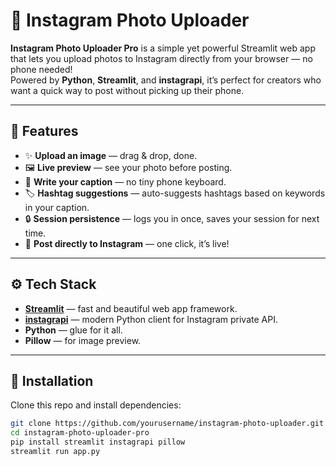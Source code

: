 # 📸 Instagram Photo Uploader 

**Instagram Photo Uploader Pro** is a simple yet powerful Streamlit web app that lets you upload photos to Instagram directly from your browser — no phone needed!  
Powered by **Python**, **Streamlit**, and **instagrapi**, it’s perfect for creators who want a quick way to post without picking up their phone.

---

## 🚀 Features

- ✨ **Upload an image** — drag & drop, done.
- 🖼️ **Live preview** — see your photo before posting.
- 📝 **Write your caption** — no tiny phone keyboard.
- 🏷️ **Hashtag suggestions** — auto-suggests hashtags based on keywords in your caption.
- 🔒 **Session persistence** — logs you in once, saves your session for next time.
- 📲 **Post directly to Instagram** — one click, it’s live!

---

## ⚙️ Tech Stack

- [**Streamlit**](https://streamlit.io/) — fast and beautiful web app framework.
- [**instagrapi**](https://github.com/adw0rd/instagrapi) — modern Python client for Instagram private API.
- **Python** — glue for it all.
- **Pillow** — for image preview.

---

## 📂 Installation

Clone this repo and install dependencies:

```bash
git clone https://github.com/yourusername/instagram-photo-uploader.git
cd instagram-photo-uploader-pro
pip install streamlit instagrapi pillow
streamlit run app.py
